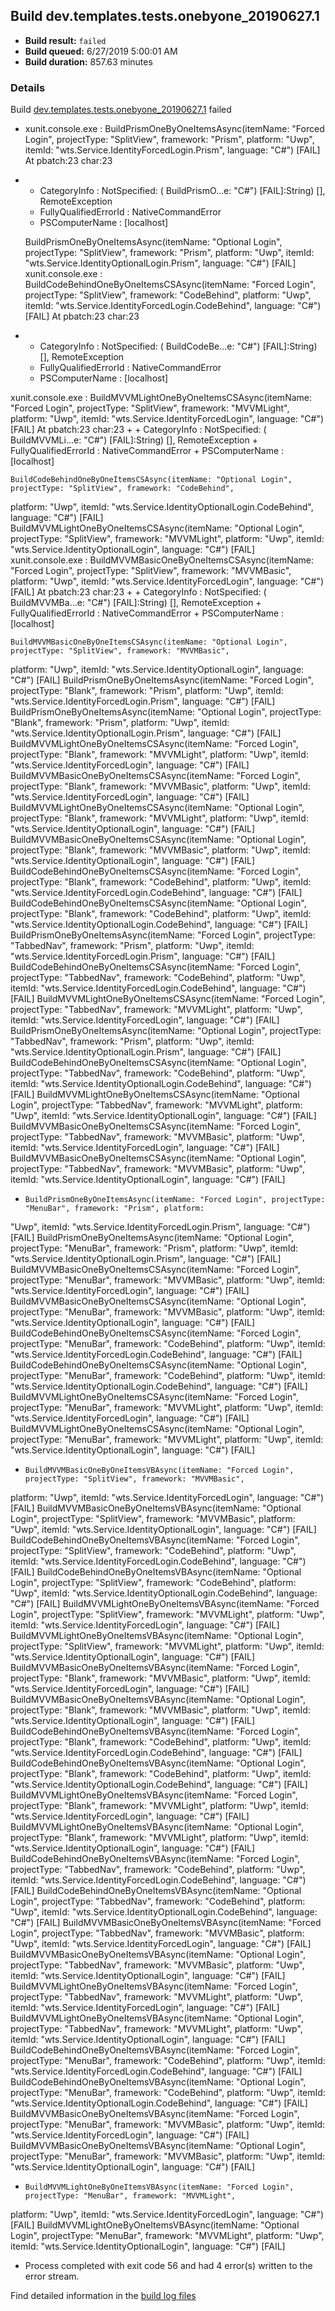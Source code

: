 ## Build dev.templates.tests.onebyone_20190627.1
- **Build result:** `failed`
- **Build queued:** 6/27/2019 5:00:01 AM
- **Build duration:** 857.63 minutes
### Details
Build [dev.templates.tests.onebyone_20190627.1](https://winappstudio.visualstudio.com/web/build.aspx?pcguid=a4ef43be-68ce-4195-a619-079b4d9834c2&builduri=vstfs%3a%2f%2f%2fBuild%2fBuild%2f28992) failed

+ xunit.console.exe :     BuildPrismOneByOneItemsAsync(itemName: "Forced Login", projectType: "SplitView", framework: 
"Prism", platform: "Uwp", itemId: "wts.Service.IdentityForcedLogin.Prism", language: "C#") [FAIL]
At pbatch:23 char:23
+ 
    + CategoryInfo          : NotSpecified: (    BuildPrismO...e: "C#") [FAIL]:String) [], RemoteException
    + FullyQualifiedErrorId : NativeCommandError
    + PSComputerName        : [localhost]
 
    BuildPrismOneByOneItemsAsync(itemName: "Optional Login", projectType: "SplitView", framework: "Prism", platform: 
"Uwp", itemId: "wts.Service.IdentityOptionalLogin.Prism", language: "C#") [FAIL]
xunit.console.exe :     BuildCodeBehindOneByOneItemsCSAsync(itemName: "Forced Login", projectType: "SplitView", 
framework: "CodeBehind", platform: "Uwp", itemId: "wts.Service.IdentityForcedLogin.CodeBehind", language: "C#") [FAIL]
At pbatch:23 char:23
+ 
    + CategoryInfo          : NotSpecified: (    BuildCodeBe...e: "C#") [FAIL]:String) [], RemoteException
    + FullyQualifiedErrorId : NativeCommandError
    + PSComputerName        : [localhost]
 
xunit.console.exe :     BuildMVVMLightOneByOneItemsCSAsync(itemName: "Forced Login", projectType: "SplitView", 
framework: "MVVMLight", platform: "Uwp", itemId: "wts.Service.IdentityForcedLogin", language: "C#") [FAIL]
At pbatch:23 char:23
+ 
    + CategoryInfo          : NotSpecified: (    BuildMVVMLi...e: "C#") [FAIL]:String) [], RemoteException
    + FullyQualifiedErrorId : NativeCommandError
    + PSComputerName        : [localhost]
 
    BuildCodeBehindOneByOneItemsCSAsync(itemName: "Optional Login", projectType: "SplitView", framework: "CodeBehind", 
platform: "Uwp", itemId: "wts.Service.IdentityOptionalLogin.CodeBehind", language: "C#") [FAIL]
    BuildMVVMLightOneByOneItemsCSAsync(itemName: "Optional Login", projectType: "SplitView", framework: "MVVMLight", 
platform: "Uwp", itemId: "wts.Service.IdentityOptionalLogin", language: "C#") [FAIL]
xunit.console.exe :     BuildMVVMBasicOneByOneItemsCSAsync(itemName: "Forced Login", projectType: "SplitView", 
framework: "MVVMBasic", platform: "Uwp", itemId: "wts.Service.IdentityForcedLogin", language: "C#") [FAIL]
At pbatch:23 char:23
+ 
    + CategoryInfo          : NotSpecified: (    BuildMVVMBa...e: "C#") [FAIL]:String) [], RemoteException
    + FullyQualifiedErrorId : NativeCommandError
    + PSComputerName        : [localhost]
 
    BuildMVVMBasicOneByOneItemsCSAsync(itemName: "Optional Login", projectType: "SplitView", framework: "MVVMBasic", 
platform: "Uwp", itemId: "wts.Service.IdentityOptionalLogin", language: "C#") [FAIL]
    BuildPrismOneByOneItemsAsync(itemName: "Forced Login", projectType: "Blank", framework: "Prism", platform: "Uwp", 
itemId: "wts.Service.IdentityForcedLogin.Prism", language: "C#") [FAIL]
    BuildPrismOneByOneItemsAsync(itemName: "Optional Login", projectType: "Blank", framework: "Prism", platform: 
"Uwp", itemId: "wts.Service.IdentityOptionalLogin.Prism", language: "C#") [FAIL]
    BuildMVVMLightOneByOneItemsCSAsync(itemName: "Forced Login", projectType: "Blank", framework: "MVVMLight", 
platform: "Uwp", itemId: "wts.Service.IdentityForcedLogin", language: "C#") [FAIL]
    BuildMVVMBasicOneByOneItemsCSAsync(itemName: "Forced Login", projectType: "Blank", framework: "MVVMBasic", 
platform: "Uwp", itemId: "wts.Service.IdentityForcedLogin", language: "C#") [FAIL]
    BuildMVVMLightOneByOneItemsCSAsync(itemName: "Optional Login", projectType: "Blank", framework: "MVVMLight", 
platform: "Uwp", itemId: "wts.Service.IdentityOptionalLogin", language: "C#") [FAIL]
    BuildMVVMBasicOneByOneItemsCSAsync(itemName: "Optional Login", projectType: "Blank", framework: "MVVMBasic", 
platform: "Uwp", itemId: "wts.Service.IdentityOptionalLogin", language: "C#") [FAIL]
    BuildCodeBehindOneByOneItemsCSAsync(itemName: "Forced Login", projectType: "Blank", framework: "CodeBehind", 
platform: "Uwp", itemId: "wts.Service.IdentityForcedLogin.CodeBehind", language: "C#") [FAIL]
    BuildCodeBehindOneByOneItemsCSAsync(itemName: "Optional Login", projectType: "Blank", framework: "CodeBehind", 
platform: "Uwp", itemId: "wts.Service.IdentityOptionalLogin.CodeBehind", language: "C#") [FAIL]
    BuildPrismOneByOneItemsAsync(itemName: "Forced Login", projectType: "TabbedNav", framework: "Prism", platform: 
"Uwp", itemId: "wts.Service.IdentityForcedLogin.Prism", language: "C#") [FAIL]
    BuildCodeBehindOneByOneItemsCSAsync(itemName: "Forced Login", projectType: "TabbedNav", framework: "CodeBehind", 
platform: "Uwp", itemId: "wts.Service.IdentityForcedLogin.CodeBehind", language: "C#") [FAIL]
    BuildMVVMLightOneByOneItemsCSAsync(itemName: "Forced Login", projectType: "TabbedNav", framework: "MVVMLight", 
platform: "Uwp", itemId: "wts.Service.IdentityForcedLogin", language: "C#") [FAIL]
    BuildPrismOneByOneItemsAsync(itemName: "Optional Login", projectType: "TabbedNav", framework: "Prism", platform: 
"Uwp", itemId: "wts.Service.IdentityOptionalLogin.Prism", language: "C#") [FAIL]
    BuildCodeBehindOneByOneItemsCSAsync(itemName: "Optional Login", projectType: "TabbedNav", framework: "CodeBehind", 
platform: "Uwp", itemId: "wts.Service.IdentityOptionalLogin.CodeBehind", language: "C#") [FAIL]
    BuildMVVMLightOneByOneItemsCSAsync(itemName: "Optional Login", projectType: "TabbedNav", framework: "MVVMLight", 
platform: "Uwp", itemId: "wts.Service.IdentityOptionalLogin", language: "C#") [FAIL]
    BuildMVVMBasicOneByOneItemsCSAsync(itemName: "Forced Login", projectType: "TabbedNav", framework: "MVVMBasic", 
platform: "Uwp", itemId: "wts.Service.IdentityForcedLogin", language: "C#") [FAIL]
    BuildMVVMBasicOneByOneItemsCSAsync(itemName: "Optional Login", projectType: "TabbedNav", framework: "MVVMBasic", 
platform: "Uwp", itemId: "wts.Service.IdentityOptionalLogin", language: "C#") [FAIL]

+     BuildPrismOneByOneItemsAsync(itemName: "Forced Login", projectType: "MenuBar", framework: "Prism", platform: 
"Uwp", itemId: "wts.Service.IdentityForcedLogin.Prism", language: "C#") [FAIL]
    BuildPrismOneByOneItemsAsync(itemName: "Optional Login", projectType: "MenuBar", framework: "Prism", platform: 
"Uwp", itemId: "wts.Service.IdentityOptionalLogin.Prism", language: "C#") [FAIL]
    BuildMVVMBasicOneByOneItemsCSAsync(itemName: "Forced Login", projectType: "MenuBar", framework: "MVVMBasic", 
platform: "Uwp", itemId: "wts.Service.IdentityForcedLogin", language: "C#") [FAIL]
    BuildMVVMBasicOneByOneItemsCSAsync(itemName: "Optional Login", projectType: "MenuBar", framework: "MVVMBasic", 
platform: "Uwp", itemId: "wts.Service.IdentityOptionalLogin", language: "C#") [FAIL]
    BuildCodeBehindOneByOneItemsCSAsync(itemName: "Forced Login", projectType: "MenuBar", framework: "CodeBehind", 
platform: "Uwp", itemId: "wts.Service.IdentityForcedLogin.CodeBehind", language: "C#") [FAIL]
    BuildCodeBehindOneByOneItemsCSAsync(itemName: "Optional Login", projectType: "MenuBar", framework: "CodeBehind", 
platform: "Uwp", itemId: "wts.Service.IdentityOptionalLogin.CodeBehind", language: "C#") [FAIL]
    BuildMVVMLightOneByOneItemsCSAsync(itemName: "Forced Login", projectType: "MenuBar", framework: "MVVMLight", 
platform: "Uwp", itemId: "wts.Service.IdentityForcedLogin", language: "C#") [FAIL]
    BuildMVVMLightOneByOneItemsCSAsync(itemName: "Optional Login", projectType: "MenuBar", framework: "MVVMLight", 
platform: "Uwp", itemId: "wts.Service.IdentityOptionalLogin", language: "C#") [FAIL]

+     BuildMVVMBasicOneByOneItemsVBAsync(itemName: "Forced Login", projectType: "SplitView", framework: "MVVMBasic", 
platform: "Uwp", itemId: "wts.Service.IdentityForcedLogin", language: "C#") [FAIL]
    BuildMVVMBasicOneByOneItemsVBAsync(itemName: "Optional Login", projectType: "SplitView", framework: "MVVMBasic", 
platform: "Uwp", itemId: "wts.Service.IdentityOptionalLogin", language: "C#") [FAIL]
    BuildCodeBehindOneByOneItemsVBAsync(itemName: "Forced Login", projectType: "SplitView", framework: "CodeBehind", 
platform: "Uwp", itemId: "wts.Service.IdentityForcedLogin.CodeBehind", language: "C#") [FAIL]
    BuildCodeBehindOneByOneItemsVBAsync(itemName: "Optional Login", projectType: "SplitView", framework: "CodeBehind", 
platform: "Uwp", itemId: "wts.Service.IdentityOptionalLogin.CodeBehind", language: "C#") [FAIL]
    BuildMVVMLightOneByOneItemsVBAsync(itemName: "Forced Login", projectType: "SplitView", framework: "MVVMLight", 
platform: "Uwp", itemId: "wts.Service.IdentityForcedLogin", language: "C#") [FAIL]
    BuildMVVMLightOneByOneItemsVBAsync(itemName: "Optional Login", projectType: "SplitView", framework: "MVVMLight", 
platform: "Uwp", itemId: "wts.Service.IdentityOptionalLogin", language: "C#") [FAIL]
    BuildMVVMBasicOneByOneItemsVBAsync(itemName: "Forced Login", projectType: "Blank", framework: "MVVMBasic", 
platform: "Uwp", itemId: "wts.Service.IdentityForcedLogin", language: "C#") [FAIL]
    BuildMVVMBasicOneByOneItemsVBAsync(itemName: "Optional Login", projectType: "Blank", framework: "MVVMBasic", 
platform: "Uwp", itemId: "wts.Service.IdentityOptionalLogin", language: "C#") [FAIL]
    BuildCodeBehindOneByOneItemsVBAsync(itemName: "Forced Login", projectType: "Blank", framework: "CodeBehind", 
platform: "Uwp", itemId: "wts.Service.IdentityForcedLogin.CodeBehind", language: "C#") [FAIL]
    BuildCodeBehindOneByOneItemsVBAsync(itemName: "Optional Login", projectType: "Blank", framework: "CodeBehind", 
platform: "Uwp", itemId: "wts.Service.IdentityOptionalLogin.CodeBehind", language: "C#") [FAIL]
    BuildMVVMLightOneByOneItemsVBAsync(itemName: "Forced Login", projectType: "Blank", framework: "MVVMLight", 
platform: "Uwp", itemId: "wts.Service.IdentityForcedLogin", language: "C#") [FAIL]
    BuildMVVMLightOneByOneItemsVBAsync(itemName: "Optional Login", projectType: "Blank", framework: "MVVMLight", 
platform: "Uwp", itemId: "wts.Service.IdentityOptionalLogin", language: "C#") [FAIL]
    BuildCodeBehindOneByOneItemsVBAsync(itemName: "Forced Login", projectType: "TabbedNav", framework: "CodeBehind", 
platform: "Uwp", itemId: "wts.Service.IdentityForcedLogin.CodeBehind", language: "C#") [FAIL]
    BuildCodeBehindOneByOneItemsVBAsync(itemName: "Optional Login", projectType: "TabbedNav", framework: "CodeBehind", 
platform: "Uwp", itemId: "wts.Service.IdentityOptionalLogin.CodeBehind", language: "C#") [FAIL]
    BuildMVVMBasicOneByOneItemsVBAsync(itemName: "Forced Login", projectType: "TabbedNav", framework: "MVVMBasic", 
platform: "Uwp", itemId: "wts.Service.IdentityForcedLogin", language: "C#") [FAIL]
    BuildMVVMBasicOneByOneItemsVBAsync(itemName: "Optional Login", projectType: "TabbedNav", framework: "MVVMBasic", 
platform: "Uwp", itemId: "wts.Service.IdentityOptionalLogin", language: "C#") [FAIL]
    BuildMVVMLightOneByOneItemsVBAsync(itemName: "Forced Login", projectType: "TabbedNav", framework: "MVVMLight", 
platform: "Uwp", itemId: "wts.Service.IdentityForcedLogin", language: "C#") [FAIL]
    BuildMVVMLightOneByOneItemsVBAsync(itemName: "Optional Login", projectType: "TabbedNav", framework: "MVVMLight", 
platform: "Uwp", itemId: "wts.Service.IdentityOptionalLogin", language: "C#") [FAIL]
    BuildCodeBehindOneByOneItemsVBAsync(itemName: "Forced Login", projectType: "MenuBar", framework: "CodeBehind", 
platform: "Uwp", itemId: "wts.Service.IdentityForcedLogin.CodeBehind", language: "C#") [FAIL]
    BuildCodeBehindOneByOneItemsVBAsync(itemName: "Optional Login", projectType: "MenuBar", framework: "CodeBehind", 
platform: "Uwp", itemId: "wts.Service.IdentityOptionalLogin.CodeBehind", language: "C#") [FAIL]
    BuildMVVMBasicOneByOneItemsVBAsync(itemName: "Forced Login", projectType: "MenuBar", framework: "MVVMBasic", 
platform: "Uwp", itemId: "wts.Service.IdentityForcedLogin", language: "C#") [FAIL]
    BuildMVVMBasicOneByOneItemsVBAsync(itemName: "Optional Login", projectType: "MenuBar", framework: "MVVMBasic", 
platform: "Uwp", itemId: "wts.Service.IdentityOptionalLogin", language: "C#") [FAIL]

+     BuildMVVMLightOneByOneItemsVBAsync(itemName: "Forced Login", projectType: "MenuBar", framework: "MVVMLight", 
platform: "Uwp", itemId: "wts.Service.IdentityForcedLogin", language: "C#") [FAIL]
    BuildMVVMLightOneByOneItemsVBAsync(itemName: "Optional Login", projectType: "MenuBar", framework: "MVVMLight", 
platform: "Uwp", itemId: "wts.Service.IdentityOptionalLogin", language: "C#") [FAIL]

+ Process completed with exit code 56 and had 4 error(s) written to the error stream.

Find detailed information in the [build log files](https://uwpctdiags.blob.core.windows.net/buildlogs/dev.templates.tests.onebyone_20190627.1_logs.zip)
